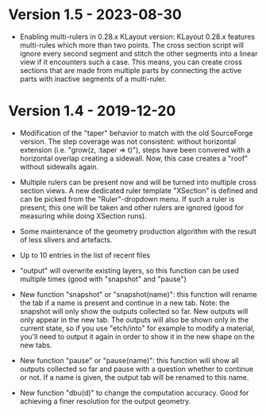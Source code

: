 
# Version 1.5 - 2023-08-30

* Enabling multi-rulers in 0.28.x KLayout version:
  KLayout 0.28.x features multi-rules which more than two points.
  The cross section script will ignore every second segment and stitch
  the other segments into a linear view if it encounters such a case.
  This means, you can create cross sections that are made from multiple
  parts by connecting the active parts with inactive segments of a
  multi-ruler.

# Version 1.4 - 2019-12-20

* Modification of the "taper" behavior to match with the old SourceForge
  version. The step coverage was not consistent: without horizontal extension
  (i.e. "grow(z, :taper => t)"), steps have been convered with a horizontal
  overlap creating a sidewall. Now, this case creates a "roof" without sidewalls 
  again.

* Multiple rulers can be present now and will be turned into multiple 
  cross section views. A new dedicated ruler template "XSection" is defined and
  can be picked from the "Ruler"-dropdown menu. If such a ruler is 
  present, this one will be taken and other rulers are ignored (good
  for measuring while doing XSection runs).

* Some maintenance of the geometry production algorithm with the result
  of less slivers and artefacts.

* Up to 10 entries in the list of recent files

* "output" will overwrite existing layers, so this function can be used
  multiple times (good with "snapshot" and "pause")

* New function "snapshot" or "snapshot(name)": this function will rename
  the tab if a name is present and continue in a new tab. Note: the snapshot
  will only show the outputs collected so far. New outputs will only appear
  in the new tab. The outputs will also be shown only in the current state,
  so if you use "etch/into" for example to modify a material, you'll need
  to output it again in order to show it in the new shape on the new tabs.

* New function "pause" or "pause(name)": this function will show all outputs
  collected so far and pause with a question whether to continue or not.
  If a name is given, the output tab will be renamed to this name.

* New function "dbu(d)" to change the computation accuracy. Good for achieving
  a finer resolution for the output geometry.
